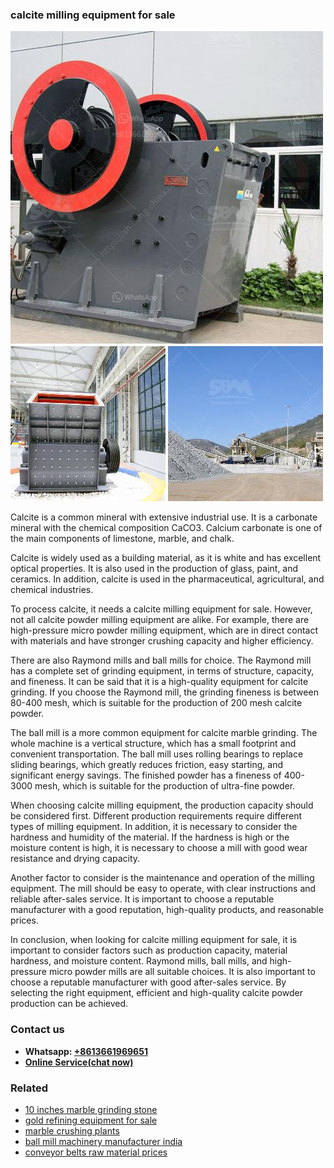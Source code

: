 <h3>calcite milling equipment for sale</h3><img src='1706767873.jpg' alt=''><p>Calcite is a common mineral with extensive industrial use. It is a carbonate mineral with the chemical composition CaCO3. Calcium carbonate is one of the main components of limestone, marble, and chalk.</p><p>Calcite is widely used as a building material, as it is white and has excellent optical properties. It is also used in the production of glass, paint, and ceramics. In addition, calcite is used in the pharmaceutical, agricultural, and chemical industries.</p><p>To process calcite, it needs a calcite milling equipment for sale. However, not all calcite powder milling equipment are alike. For example, there are high-pressure micro powder milling equipment, which are in direct contact with materials and have stronger crushing capacity and higher efficiency.</p><p>There are also Raymond mills and ball mills for choice. The Raymond mill has a complete set of grinding equipment, in terms of structure, capacity, and fineness. It can be said that it is a high-quality equipment for calcite grinding. If you choose the Raymond mill, the grinding fineness is between 80-400 mesh, which is suitable for the production of 200 mesh calcite powder.</p><p>The ball mill is a more common equipment for calcite marble grinding. The whole machine is a vertical structure, which has a small footprint and convenient transportation. The ball mill uses rolling bearings to replace sliding bearings, which greatly reduces friction, easy starting, and significant energy savings. The finished powder has a fineness of 400-3000 mesh, which is suitable for the production of ultra-fine powder.</p><p>When choosing calcite milling equipment, the production capacity should be considered first. Different production requirements require different types of milling equipment. In addition, it is necessary to consider the hardness and humidity of the material. If the hardness is high or the moisture content is high, it is necessary to choose a mill with good wear resistance and drying capacity.</p><p>Another factor to consider is the maintenance and operation of the milling equipment. The mill should be easy to operate, with clear instructions and reliable after-sales service. It is important to choose a reputable manufacturer with a good reputation, high-quality products, and reasonable prices.</p><p>In conclusion, when looking for calcite milling equipment for sale, it is important to consider factors such as production capacity, material hardness, and moisture content. Raymond mills, ball mills, and high-pressure micro powder mills are all suitable choices. It is also important to choose a reputable manufacturer with good after-sales service. By selecting the right equipment, efficient and high-quality calcite powder production can be achieved.</p><h3>Contact us</h3><ul><li><strong>Whatsapp:&nbsp;<a href="https://wa.me/8613661969651">+8613661969651</a></strong></li><li><a href="https://swt.shibang-china.com/?git&amp;zhl&amp;calcite milling equipment for sale"><strong>Online Service(chat now)</strong></a></li></ul><h3>Related</h3><ul><li><a href='10 inches marble grinding stone.md'>10 inches marble grinding stone</a></li><li><a href='gold refining equipment for sale.md'>gold refining equipment for sale</a></li><li><a href='marble crushing plants.md'>marble crushing plants</a></li><li><a href='ball mill machinery manufacturer india.md'>ball mill machinery manufacturer india</a></li><li><a href='conveyor belts raw material prices.md'>conveyor belts raw material prices</a></li></ul>